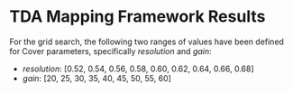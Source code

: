 # TDA Mapping Framework Results
For the grid search, the following two ranges of values have been defined for Cover parameters, specifically _resolution_ and _gain_:
- _resolution_: [0.52, 0.54, 0.56, 0.58, 0.60, 0.62, 0.64, 0.66, 0.68]
- _gain_: [20, 25, 30, 35, 40, 45, 50, 55, 60]



